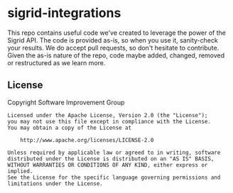 # sigrid-integrations

This repo contains useful code we've created to leverage the power of the Sigrid API. The code is provided as-is, so when you use it, sanity-check your results. We do accept pull requests, so don't hesitate to contribute. Given the as-is nature of the repo, code maybe added, changed, removed or restructured as we learn more.

## License

Copyright Software Improvement Group

    Licensed under the Apache License, Version 2.0 (the "License");
    you may not use this file except in compliance with the License.
    You may obtain a copy of the License at

        http://www.apache.org/licenses/LICENSE-2.0

    Unless required by applicable law or agreed to in writing, software
    distributed under the License is distributed on an "AS IS" BASIS,
    WITHOUT WARRANTIES OR CONDITIONS OF ANY KIND, either express or implied.
    See the License for the specific language governing permissions and
    limitations under the License.